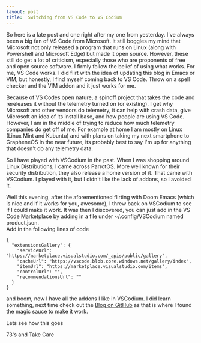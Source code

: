 ```yaml
---
layout: post
title:  Switching from VS Code to VS Codium
---
```


So here is a late post and one right after my one from yesterday.  I've always been a big fan of VS Code from Microsoft.  It still boggles my mind that Microsoft not only 
released a program that runs on Linux (along with Powershell and Microsoft Edge) but made it open source.  However, these still do get a lot of criticism, especially 
those who are proponents of free and open source software.  I firmly follow the belief of using what works.  For me, VS Code works.  I did flirt with the idea of
updating this blog in Emacs or VIM, but honestly, I find myself coming back to VS Code.  Throw on a spell checker and the VIM addon and it just works for me.

Because of VS Codes open nature, a spinoff project that takes the code and rereleases it without the telemetry turned on (or existing).  I get why Microsoft and other
vendors do telemetry, it can help with crash data, give Microsoft an idea of its install base, and how people are using VS Code.  However, I am in the middle of trying 
to reduce how much telemetry companies do get off of me.  For example at home I am mostly on Linux (Linux Mint and Kubuntu) and with plans on taking my next smartphone to 
GrapheneOS in the near future, its probably best to say I'm up for anything that doesn't do any telemetry data.

So I have played with VSCodium in the past.  When I was shopping around Linux Distributions, I came across ParrotOS.  More well known for their security distribution,
they also release a home version of it.  That came with VSCodium.  I played with it, but I didn't like the lack of addons, so I avoided it.

Well this evening, after the aforementioned flirting with Doom Emacs (which is nice and if it works for you, awesome), I threw back on VSCodium to see if I could make it work.  It was then I discovered, you can just add in the VS Code Marketplace by adding in a file under ~/.config/VSCodium named product.json.  
Add in the following lines of code

```
{
  "extensionsGallery": {
    "serviceUrl": "https://marketplace.visualstudio.com/_apis/public/gallery",
    "cacheUrl": "https://vscode.blob.core.windows.net/gallery/index",
    "itemUrl": "https://marketplace.visualstudio.com/items",
    "controlUrl": "",
    "recommendationsUrl": ""
  }
}
```

and boom, now I have all the addons I like in VSCodium.  I did learn something, next time check out the [Blog on GitHub](https://github.com/VSCodium/vscodium/blob/master/DOCS.md#extensions-marketplace) as that is where I found the magic sauce to make it work.  

Lets see how this goes

73's and Take Care